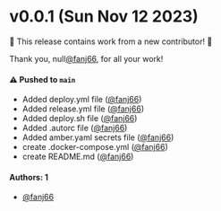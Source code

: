 # v0.0.1 (Sun Nov 12 2023)

:tada: This release contains work from a new contributor! :tada:

Thank you, null[@fanj66](https://github.com/fanj66), for all your work!

#### ⚠️ Pushed to `main`

- Added deploy.yml file ([@fanj66](https://github.com/fanj66))
- Added release.yml file ([@fanj66](https://github.com/fanj66))
- Added deploy.sh file ([@fanj66](https://github.com/fanj66))
- Added .autorc file ([@fanj66](https://github.com/fanj66))
- Added amber.yaml secrets file ([@fanj66](https://github.com/fanj66))
- create .docker-compose.yml ([@fanj66](https://github.com/fanj66))
- create README.md ([@fanj66](https://github.com/fanj66))

#### Authors: 1

- [@fanj66](https://github.com/fanj66)
